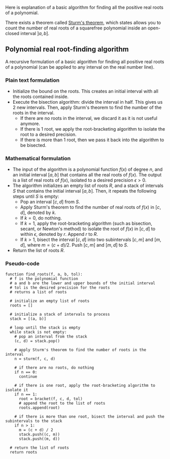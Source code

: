 Here is explanation of a basic algorithm for finding all the positive real roots of a polynomial.

There exists a theorem called [Sturm's theorem](https://en.wikipedia.org/wiki/Sturm%27s_theorem), which states allows you to count the number of real roots of a squarefree polynomial inside an open-closed interval $]a,b]$. 

## Polynomial real root-finding algorithm
A recursive formulation of a basic algorithm for finding all positive real roots of a polynomial (can be applied to any interval on the real number line).

### Plain text formulation
- Initialize the bound on the roots. This creates an initial interval with all the roots contained inside.
- Execute the bisection algorithm: divide the interval in half. This gives us 2 new intervals. Then, apply Sturm's theorem to find the number of the roots in the interval.
  - If there are no roots in the interval, we discard it as it is not useful anymore.
  - If there is 1 root, we apply the root-bracketing algorithm to isolate the root to a desired precision.
  - If there is more than 1 root, then we pass it back into the algorithm to be bisected.

### Mathematical formulation
- The input of the algorithm is a polynomial function $f(x)$ of degree $n$, and an initial interval $[a, b]$ that contains all the real roots of $f(x)$. The output is a list of real roots of $f(x)$, isolated to a desired precision $\epsilon > 0$.
- The algorithm initializes an empty list of roots $R$, and a stack of intervals $S$ that contains the initial interval $[a, b]$. Then, it repeats the following steps until $S$ is empty:
  - Pop an interval $[c, d]$ from $S$.
  - Apply Sturm's theorem to find the number of real roots of $f(x)$ in $[c, d]$, denoted by $k$.
  - If $k = 0$, do nothing.
  - If $k = 1$, apply the root-bracketing algorithm (such as bisection, secant, or Newton's method) to isolate the root of $f(x)$ in $[c, d]$ to within $\epsilon$, denoted by $r$. Append $r$ to $R$.
  - If $k > 1$, bisect the interval $[c, d]$ into two subintervals $[c, m]$ and $[m, d]$, where $m = (c + d) / 2$. Push $[c, m]$ and $[m, d]$ to $S$.
- Return the list of roots $R$.

### Pseudo-code
```
function find_roots(f, a, b, tol):
  # f is the polynomial function
  # a and b are the lower and upper bounds of the initial interval
  # tol is the desired precision for the roots
  # returns a list of roots

  # initialize an empty list of roots
  roots = []

  # initialize a stack of intervals to process
  stack = [(a, b)]

  # loop until the stack is empty
  while stack is not empty:
    # pop an interval from the stack
    (c, d) = stack.pop()

    # apply Sturm's theorem to find the number of roots in the interval
    n = sturm(f, c, d)

    # if there are no roots, do nothing
    if n == 0:
      continue

    # if there is one root, apply the root-bracketing algorithm to isolate it
    if n == 1:
      root = bracket(f, c, d, tol)
      # append the root to the list of roots
      roots.append(root)

    # if there is more than one root, bisect the interval and push the subintervals to the stack
    if n > 1:
      m = (c + d) / 2
      stack.push((c, m))
      stack.push((m, d))

  # return the list of roots
  return roots
```